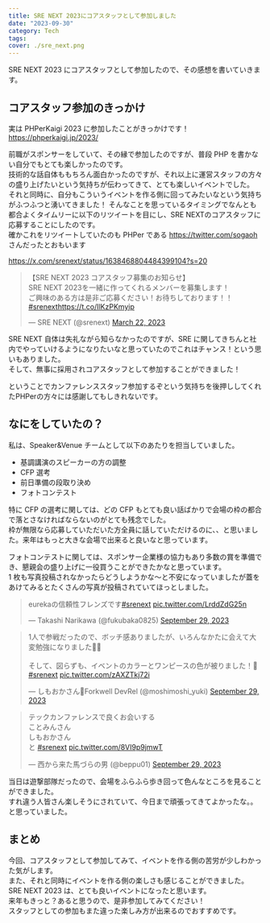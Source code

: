 ```yaml
---
title: SRE NEXT 2023にコアスタッフとして参加しました
date: "2023-09-30"
category: Tech
tags:
cover: ./sre_next.png
---
```


SRE NEXT 2023 にコアスタッフとして参加したので、その感想を書いていきます。

## コアスタッフ参加のきっかけ

実は PHPerKaigi 2023 に参加したことがきっかけです！  
<https://phperkaigi.jp/2023/>

前職がスポンサーをしていて、その縁で参加したのですが、普段 PHP を書かない自分でもとても楽しかったのです。  
技術的な話自体ももちろん面白かったのですが、それ以上に運営スタッフの方々の盛り上げたいという気持ちが伝わってきて、とても楽しいイベントでした。  
それと同時に、自分もこういうイベントを作る側に回ってみたいなという気持ちがふつふつと湧いてきました！
そんなことを思っているタイミングでなんとも都合よくタイムリーに以下のリツイートを目にし、SRE NEXTのコアスタッフに応募することにしたのです。  
確かこれをリツイートしていたのも PHPer である <https://twitter.com/sogaoh> さんだったとおもいます

<https://x.com/srenext/status/1638468804484399104?s=20>

<blockquote class="twitter-tweet"><p lang="ja" dir="ltr">【SRE NEXT 2023 コアスタッフ募集のお知らせ】<br>SRE NEXT 2023を一緒に作ってくれるメンバーを募集します！<br>ご興味のある方は是非ご応募ください！お待ちしております！！ <a href="https://twitter.com/hashtag/srenext?src=hash&amp;ref_src=twsrc%5Etfw">#srenext</a><a href="https://t.co/IlKzPKmyip">https://t.co/IlKzPKmyip</a></p>&mdash; SRE NEXT (@srenext) <a href="https://twitter.com/srenext/status/1638468804484399104?ref_src=twsrc%5Etfw">March 22, 2023</a></blockquote> <script async src="https://platform.twitter.com/widgets.js" charset="utf-8"></script>

SRE NEXT 自体は失礼ながら知らなかったのですが、SRE に関してきちんと社内でやっていけるようになりたいなと思っていたのでこれはチャンス！という思いもありました。  
そして、無事に採用されコアスタッフとして参加することができました！  

ということでカンファレンススタッフ参加するぞという気持ちを後押ししてくれたPHPerの方々には感謝してもしきれないです。

## なにをしていたの？

私は、Speaker&Venue チームとして以下のあたりを担当していました。

- 基調講演のスピーカーの方の調整
- CFP 選考
- 前日準備の段取り決め
- フォトコンテスト

特に CFP の選考に関しては、どの CFP もとても良い話ばかりで会場の枠の都合で落とさなければならないのがとても残念でした。  
枠が無限なら応募していただいた方全員に話していただけるのに、、と思いました。来年はもっと大きな会場で出来ると良いなと思っています。

フォトコンテストに関しては、スポンサー企業様の協力もあり多数の賞を準備でき、懇親会の盛り上げに一役買うことができたかなと思っています。  
1 枚も写真投稿されなかったらどうしようかな〜と不安になっていましたが蓋をあけてみるとたくさんの写真が投稿されていてほっとしました。

<blockquote class="twitter-tweet"><p lang="ja" dir="ltr">eurekaの信頼性フレンズです<a href="https://twitter.com/hashtag/srenext?src=hash&amp;ref_src=twsrc%5Etfw">#srenext</a> <a href="https://t.co/LrddZdG25n">pic.twitter.com/LrddZdG25n</a></p>&mdash; Takashi Narikawa (@fukubaka0825) <a href="https://twitter.com/fukubaka0825/status/1707677937066262970?ref_src=twsrc%5Etfw">September 29, 2023</a></blockquote> <script async src="https://platform.twitter.com/widgets.js" charset="utf-8"></script>

<blockquote class="twitter-tweet"><p lang="ja" dir="ltr">1人で参戦だったので、ボッチ感ありましたが、いろんなかたに会えて大変勉強になりました🍩💪<br><br>そして、図らずも、イベントのカラーとワンピースの色が被りました！💙<a href="https://twitter.com/hashtag/srenext?src=hash&amp;ref_src=twsrc%5Etfw">#srenext</a> <a href="https://t.co/zAXZTkj72i">pic.twitter.com/zAXZTkj72i</a></p>&mdash; しもおかさん🍩Forkwell DevRel (@moshimoshi_yuki) <a href="https://twitter.com/moshimoshi_yuki/status/1707636307827253271?ref_src=twsrc%5Etfw">September 29, 2023</a></blockquote> <script async src="https://platform.twitter.com/widgets.js" charset="utf-8"></script>

<blockquote class="twitter-tweet"><p lang="ja" dir="ltr">テックカンファレンスで良くお会いする<br>ことみんさん<br>しもおかさん<br>と <a href="https://twitter.com/hashtag/srenext?src=hash&amp;ref_src=twsrc%5Etfw">#srenext</a> <a href="https://t.co/8VI9p9jmwT">pic.twitter.com/8VI9p9jmwT</a></p>&mdash; 西から来た馬づらの男 (@beppu01) <a href="https://twitter.com/beppu01/status/1707628973772169344?ref_src=twsrc%5Etfw">September 29, 2023</a></blockquote> <script async src="https://platform.twitter.com/widgets.js" charset="utf-8"></script>

当日は遊撃部隊だったので、会場をふらふら歩き回って色んなところを見ることができました。  
すれ違う人皆さん楽しそうにされていて、今日まで頑張ってきてよかったな。。と思っていました。

## まとめ

今回、コアスタッフとして参加してみて、イベントを作る側の苦労が少しわかった気がします。  
また、それと同時にイベントを作る側の楽しさも感じることができました。  
SRE NEXT 2023 は、とても良いイベントになったと思います。  
来年もきっと？あると思うので、是非参加してみてください！  
スタッフとしての参加もまた違った楽しみ方が出来るのでおすすめです。
